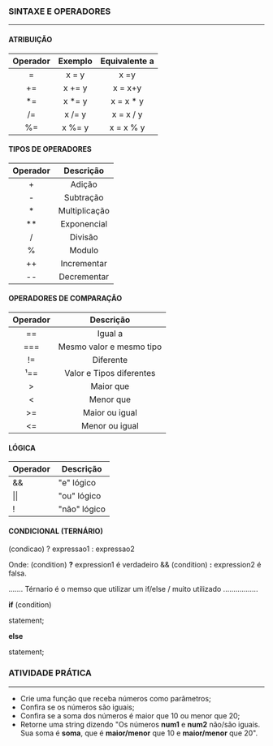 ### SINTAXE E OPERADORES

______________________________________________________________________________________________________

#### ATRIBUIÇÃO

| Operador | Exemplo | Equivalente a |
| :------: | :-----: | :-----------: |
|    =     |  x = y  |     x =y      |
|    +=    | x += y  |    x = x+y    |
|    *=    | x *= y  |   x = x * y   |
|    /=    | x /= y  |   x = x / y   |
|    %=    | x %= y  |   x = x % y   |



#### TIPOS DE OPERADORES

| Operador |   Descrição   |
| :------: | :-----------: |
|    +     |    Adição     |
|    -     |   Subtração   |
|    *     | Multiplicação |
|    **    |  Exponencial  |
|    /     |    Divisão    |
|    %     |    Modulo     |
|    ++    |  Incrementar  |
|    --    |  Decrementar  |



#### OPERADORES DE COMPARAÇÃO

| Operador |        Descrição         |
| :------: | :----------------------: |
|    ==    |         Igual a          |
|   ===    | Mesmo valor e mesmo tipo |
|    !=    |        Diferente         |
|   ¹==    | Valor e Tipos diferentes |
|    >     |        Maior que         |
|    <     |        Menor que         |
|    >=    |      Maior ou igual      |
|    <=    |      Menor ou igual      |



#### LÓGICA

| Operador | Descrição    |
| -------- | ------------ |
| &&       | "e" lógico   |
| \|\|     | "ou" lógico  |
| !        | "não" lógico |



#### CONDICIONAL (TERNÁRIO)

(condicao) ? expressao1 : expressao2

Onde: (condition) **?** expression1 é verdadeiro && (condition) **:** expression2 é falsa.

....... Térnario é o memso que utilizar um if/else  / muito utilizado .................

**if** (condition)

statement;

**else**

statement;



### ATIVIDADE PRÁTICA

____________________________________

- Crie uma função que receba números como parâmetros;
- Confira se os números são iguais;
- Confira se a soma dos números é maior que 10 ou menor que 20;
- Retorne uma string dizendo "Os números **num1** e **num2** não/são iguais. Sua soma é **soma**, que é **maior/menor** que 10 e **maior/menor** que 20".

